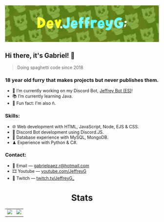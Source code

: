 ![17 year old furry that starts projects but never finish them.](https://github.com/DevJeffreyG/DevJeffreyG/blob/master/Banner.png?raw=true)

## Hi there, it's Gabriel! 🦊
> Doing spaghetti code since 2018

### 18 year old furry that makes projects but never publishes them.
- 💎 I’m currently working on my Discord Bot, [Jeffrey Bot (ES)](https://jeffreybot.azurewebsites.net/)!
- 📚 I’m currently learning Java.
- 💚 Fun fact: I'm also ñ.

### Skills:
- 🌐 Web development with HTML, JavaScript, Node, EJS & CSS.
- 🤖 Discord Bot development using Discord.JS.
- 💾 Database experience with MySQL, MongoDB.
- ♟ Experience with Python & C#.

### Contact:
- 📧 Email — gabrielpaez.r@hotmail.com
- 🎞 Youtube — [youtube.com/JeffreyG](https://www.youtube.com/@JeffreyG)
- 💜 Twitch — [twitch.tv/JeffreyG_](https://twitch.tv/jeffreyg_)

<h1 align="center">Stats</h1>
  <table align="center">
    <tr>
      <td>
        <img src ="https://github-readme-stats.vercel.app/api?username=DevJeffreyG&show_icons=true&hide_border=true&hide_title=true&bg_color=00000000&icon_color=b3f155&title_color=9ee436&text_color=c5d1b2" />
      </td>
      <td>
        <img src ="https://github-readme-stats.vercel.app/api/top-langs/?username=DevJeffreyG&layout=compact&show_icons=true&hide_border=true&hide_title=true&bg_color=00000000&text_color=c5d1b" />
      </td>
    </tr>
  </table>
